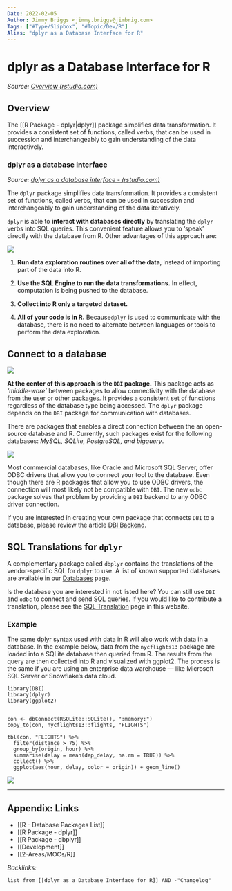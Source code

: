 ```yaml
---
Date: 2022-02-05
Author: Jimmy Briggs <jimmy.briggs@jimbrig.com>
Tags: ["#Type/Slipbox", "#Topic/Dev/R"]
Alias: "dplyr as a Database Interface for R"
---
```


# dplyr as a Database Interface for R

*Source: [Overview (rstudio.com)](https://db.rstudio.com/getting-started/overview)*

## Overview

The [[R Package - dplyr|dplyr]] package simplifies data transformation. It provides a consistent set of functions, called verbs, that can be used in succession and interchangeably to gain understanding of the data interactively.

### **dplyr** as a database interface

*Source: [dplyr as a database interface - (rstudio.com)](https://db.rstudio.com/getting-started/overview#dplyr-as-a-database-interface)*

The `dplyr` package simplifies data transformation. It provides a consistent set of functions, called verbs, that can be used in succession and interchangeably to gain understanding of the data iteratively.

`dplyr` is able to **interact with databases directly** by translating the `dplyr` verbs into SQL queries. This convenient feature allows you to ‘speak’ directly with the database from R. Other advantages of this approach are:

![](https://db.rstudio.com/homepage/interact.png)

1.  **Run data exploration routines over all of the data**, instead of importing part of the data into R.
    
2.  **Use the SQL Engine to run the data transformations.** In effect, computation is being pushed to the database.
    
3.  **Collect into R only a targeted dataset.**
    
4.  **All of your code is in R.** Because`dplyr` is used to communicate with the database, there is no need to alternate between languages or tools to perform the data exploration.
    

## **Connect to a database**

![](https://db.rstudio.com/homepage/open-source.png)

**At the center of this approach is the `DBI` package.** This package acts as _‘middle-ware’_ between packages to allow connectivity with the database from the user or other packages. It provides a consistent set of functions regardless of the database type being accessed. The `dplyr` package depends on the `DBI` package for communication with databases.

There are packages that enables a direct connection between the an open-source database and R. Currently, such packages exist for the following databases: _MySQL, SQLite, PostgreSQL, and bigquery_.

![](https://db.rstudio.com/homepage/commercial.png)

Most commercial databases, like Oracle and Microsoft SQL Server, offer ODBC drivers that allow you to connect your tool to the database. Even though there are R packages that allow you to use ODBC drivers, the connection will most likely not be compatible with `DBI`. The new `odbc` package solves that problem by providing a `DBI` backend to any ODBC driver connection.

If you are interested in creating your own package that connects `DBI` to a database, please review the article [DBI Backend](https://db.rstudio.com/getting-started/backend).

## SQL Translations for `dplyr`

A complementary package called `dbplyr` contains the translations of the vendor-specific SQL for `dplyr` to use. A list of known supported databases are available in our [Databases](https://db.rstudio.com/databases) page.

Is the database you are interested in not listed here? You can still use `DBI` and `odbc` to connect and send SQL queries. If you would like to contribute a translation, please see the [SQL Translation](https://db.rstudio.com/getting-started/translation) page in this website.

### Example

The same dplyr syntax used with data in R will also work with data in a database. In the example below, data from the `nycflights13` package are loaded into a SQLite database then queried from R. The results from the query are then collected into R and visualized with ggplot2. The process is the same if you are using an enterprise data warehouse — like Microsoft SQL Server or Snowflake’s data cloud.

```
library(DBI)
library(dplyr)
library(ggplot2)


con <- dbConnect(RSQLite::SQLite(), ":memory:")
copy_to(con, nycflights13::flights, "FLIGHTS")

tbl(con, "FLIGHTS") %>%
  filter(distance > 75) %>%
  group_by(origin, hour) %>%
  summarise(delay = mean(dep_delay, na.rm = TRUE)) %>%
  collect() %>%
  ggplot(aes(hour, delay, color = origin)) + geom_line()
```

![](https://db.rstudio.com/homepage/snowflake-flights.png)

***

## Appendix: Links

- [[R - Database Packages List]]
- [[R Package - dplyr]]
- [[R Package - dbplyr]]
- [[Development]]
- [[2-Areas/MOCs/R]]


*Backlinks:*

```dataview
list from [[dplyr as a Database Interface for R]] AND -"Changelog"
```